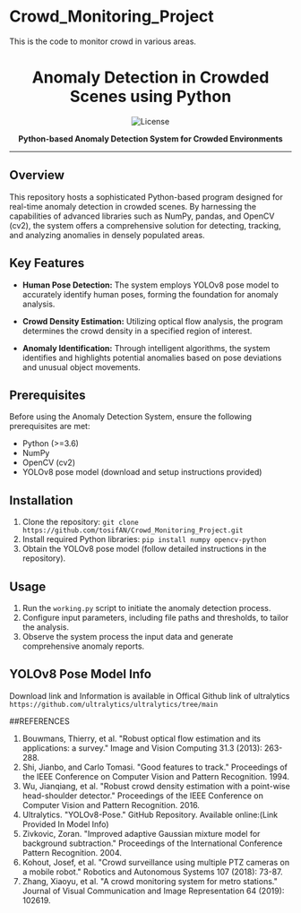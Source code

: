 # Crowd_Monitoring_Project
This is the code to monitor crowd in various areas.



<h1 align="center">Anomaly Detection in Crowded Scenes using Python</h1>

<p align="center">
  <img src="https://img.shields.io/badge/WelCome-8A2BE2" alt="License">
</p>

<p align="center">
  <strong>Python-based Anomaly Detection System for Crowded Environments</strong>
</p>

---

## Overview

This repository hosts a sophisticated Python-based program designed for real-time anomaly detection in crowded scenes. By harnessing the capabilities of advanced libraries such as NumPy, pandas, and OpenCV (cv2), the system offers a comprehensive solution for detecting, tracking, and analyzing anomalies in densely populated areas.

## Key Features

- **Human Pose Detection:** The system employs YOLOv8 pose model to accurately identify human poses, forming the foundation for anomaly analysis.
  
- **Crowd Density Estimation:** Utilizing optical flow analysis, the program determines the crowd density in a specified region of interest.

- **Anomaly Identification:** Through intelligent algorithms, the system identifies and highlights potential anomalies based on pose deviations and unusual object movements.

## Prerequisites

Before using the Anomaly Detection System, ensure the following prerequisites are met:

- Python (>=3.6)
- NumPy
- OpenCV (cv2)
- YOLOv8 pose model (download and setup instructions provided)

## Installation

1. Clone the repository: `git clone https://github.com/tosifAN/Crowd_Monitoring_Project.git`
2. Install required Python libraries: `pip install numpy opencv-python`
3. Obtain the YOLOv8 pose model (follow detailed instructions in the repository).

## Usage

1. Run the `working.py` script to initiate the anomaly detection process.
2. Configure input parameters, including file paths and thresholds, to tailor the analysis.
3. Observe the system process the input data and generate comprehensive anomaly reports.

## YOLOv8 Pose Model Info
Download link and Information is available in Offical Github link of ultralytics
`https://github.com/ultralytics/ultralytics/tree/main`


##REFERENCES
1.	Bouwmans, Thierry, et al. "Robust optical flow estimation and its applications: a survey." Image and Vision Computing 31.3 (2013): 263-288.
2. Shi, Jianbo, and Carlo Tomasi. "Good features to track." Proceedings of the IEEE Conference on Computer Vision and Pattern Recognition. 1994.
3.	Wu, Jianqiang, et al. "Robust crowd density estimation with a point-wise head-shoulder detector." Proceedings of the IEEE Conference on Computer Vision and Pattern Recognition. 2016.
4.	Ultralytics. "YOLOv8-Pose." GitHub Repository. Available online:(Link Provided In Model Info)
5.	Zivkovic, Zoran. "Improved adaptive Gaussian mixture model for background subtraction." Proceedings of the International Conference Pattern Recognition. 2004.
6.	Kohout, Josef, et al. "Crowd surveillance using multiple PTZ cameras on a mobile robot." Robotics and Autonomous Systems 107 (2018): 73-87.
7.	Zhang, Xiaoyu, et al. "A crowd monitoring system for metro stations." Journal of Visual Communication and Image Representation 64 (2019): 102619.


